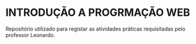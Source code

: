 # INTRODUÇÃO A PROGRMAÇÃO WEB
 Repositório utilizado para registar as atividades práticas requisitadas pelo professor Leonardo.
